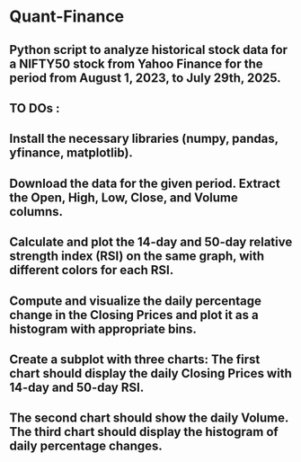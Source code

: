 # Quant-Finance
Python script to analyze historical stock data for a NIFTY50 stock from Yahoo Finance for the period from August 1, 2023, to July 29th, 2025. 
-----------------------------------------------------
TO DOs : 
---------------------------------------------------
Install the necessary libraries (numpy, pandas, yfinance, matplotlib). 
-------------------------------------------------------
Download the data for the given period. Extract the Open, High, Low, Close, and Volume columns. 
-------------------------------------------------
Calculate and plot the 14-day and 50-day relative strength index (RSI) on the same graph, with different colors for each RSI. 
-----------------------------------------------------
Compute and visualize the daily percentage change in the Closing Prices and plot it as a histogram with appropriate bins. 
-----------------------------------------------------
Create a subplot with three charts: The first chart should display the daily Closing Prices with 14-day and 50-day RSI. 
-----------------------------------------------------
The second chart should show the daily Volume. The third chart should display the histogram of daily percentage changes.
-----------------------------------------------------
